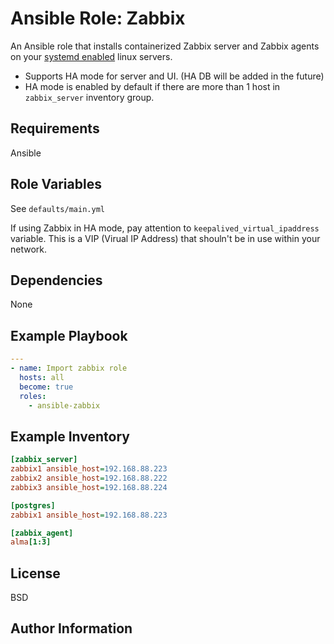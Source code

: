 Ansible Role: Zabbix
=========

An Ansible role that installs containerized Zabbix server and Zabbix agents on your <ins>systemd enabled</ins> linux servers.
 - Supports HA mode for server and UI. (HA DB will be added in the future)
 - HA mode is enabled by default if there are more than 1 host in `zabbix_server` inventory group.

Requirements
------------

Ansible

Role Variables
--------------

See `defaults/main.yml`

If using Zabbix in HA mode, pay attention to `keepalived_virtual_ipaddress` variable. This is a VIP (Virual IP Address) that shouln't be in use within your network.

Dependencies
------------

None

Example Playbook
----------------

```yaml
---
- name: Import zabbix role
  hosts: all
  become: true
  roles:
    - ansible-zabbix
```

Example Inventory
----------------

```ini
[zabbix_server]
zabbix1 ansible_host=192.168.88.223
zabbix2 ansible_host=192.168.88.222
zabbix3 ansible_host=192.168.88.224

[postgres]
zabbix1 ansible_host=192.168.88.223

[zabbix_agent]
alma[1:3]

```

License
-------

BSD

Author Information
------------------
